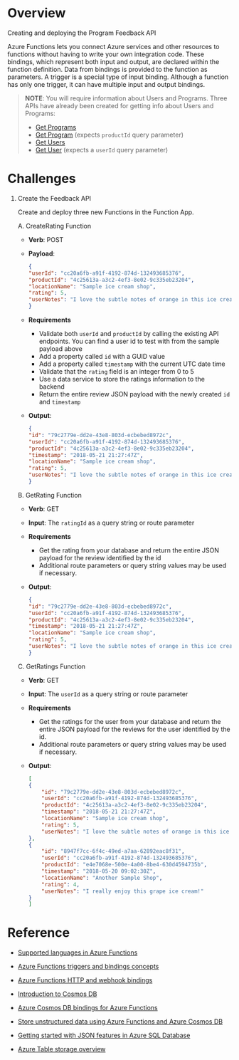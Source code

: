 # Overview
Creating and deploying the Program Feedback API

Azure Functions lets you connect Azure services and other resources to functions without having to write your own integration code.  These bindings, which represent both input and output, are declared within the function definition. Data from bindings is provided to the function as parameters.  A trigger is a special type of input binding.  Although a function has only one trigger, it can have multiple input and output bindings.

> **NOTE**: You will require information about Users and Programs. Three APIs have already been created for getting info about Users and Programs:
> * [Get Programs]()
> * [Get Program]() (expects `productId` query parameter)
> * [Get Users]()
> * [Get User]() (expects a `userId` query parameter)


# Challenges
1. Create the Feedback API

    Create and deploy three new Functions in the Function App.

    A. CreateRating Function

    * **Verb**: POST

    * **Payload**:
        ```JSON
        {
        "userId": "cc20a6fb-a91f-4192-874d-132493685376",
        "productId": "4c25613a-a3c2-4ef3-8e02-9c335eb23204",
        "locationName": "Sample ice cream shop",
        "rating": 5,
        "userNotes": "I love the subtle notes of orange in this ice cream!"
        }
        ```

    * **Requirements**
        * Validate both `userId` and `productId` by calling the existing API endpoints. You can find a user id to test with from the sample payload above
        * Add a property called `id` with a GUID value
        * Add a property called `timestamp` with the current UTC date time
        * Validate that the `rating` field is an integer from 0 to 5
        * Use a data service to store the ratings information to the backend
        * Return the entire review JSON payload with the newly created `id` and `timestamp`

    * **Output**:
        ```JSON
        {
        "id": "79c2779e-dd2e-43e8-803d-ecbebed8972c",
        "userId": "cc20a6fb-a91f-4192-874d-132493685376",
        "productId": "4c25613a-a3c2-4ef3-8e02-9c335eb23204",
        "timestamp": "2018-05-21 21:27:47Z",
        "locationName": "Sample ice cream shop",
        "rating": 5,
        "userNotes": "I love the subtle notes of orange in this ice cream!"
        }
        ```

    B. GetRating Function

    * **Verb**: GET

    * **Input**: The `ratingId` as a query string or route parameter

    * **Requirements**
        * Get the rating from your database and return the entire JSON payload for the review identified by the id
        * Additional route parameters or query string values may be used if necessary.

    * **Output**:
        ```JSON
        {
        "id": "79c2779e-dd2e-43e8-803d-ecbebed8972c",
        "userId": "cc20a6fb-a91f-4192-874d-132493685376",
        "productId": "4c25613a-a3c2-4ef3-8e02-9c335eb23204",
        "timestamp": "2018-05-21 21:27:47Z",
        "locationName": "Sample ice cream shop",
        "rating": 5,
        "userNotes": "I love the subtle notes of orange in this ice cream!"
        }
        ```

    C. GetRatings Function

    * **Verb**: GET

    * **Input**: The `userId` as a query string or route parameter

    * **Requirements**
        * Get the ratings for the user from your database and return the entire JSON payload for the reviews for the user identified by the id.
        * Additional route parameters or query string values may be used if necessary.
        
    * **Output**:
        ``` JSON
        [
        {
            "id": "79c2779e-dd2e-43e8-803d-ecbebed8972c",
            "userId": "cc20a6fb-a91f-4192-874d-132493685376",
            "productId": "4c25613a-a3c2-4ef3-8e02-9c335eb23204",
            "timestamp": "2018-05-21 21:27:47Z",
            "locationName": "Sample ice cream shop",
            "rating": 5,
            "userNotes": "I love the subtle notes of orange in this ice cream!"
        },
        {
            "id": "8947f7cc-6f4c-49ed-a7aa-62892eac8f31",
            "userId": "cc20a6fb-a91f-4192-874d-132493685376",
            "productId": "e4e7068e-500e-4a00-8be4-630d4594735b",
            "timestamp": "2018-05-20 09:02:30Z",
            "locationName": "Another Sample Shop",
            "rating": 4,
            "userNotes": "I really enjoy this grape ice cream!"
        }
        ]
        ```

# Reference

* [Supported languages in Azure Functions](https://docs.microsoft.com/azure/azure-functions/supported-languages)

* [Azure Functions triggers and bindings concepts](https://docs.microsoft.com/azure/azure-functions/functions-triggers-bindings)

* [Azure Functions HTTP and webhook bindings](https://docs.microsoft.com/azure/azure-functions/functions-bindings-http-webhook)

* [Introduction to Cosmos DB](https://docs.microsoft.com/azure/cosmos-db/introduction)

* [Azure Cosmos DB bindings for Azure Functions](https://docs.microsoft.com/azure/azure-functions/functions-bindings-cosmosdb-v2)

* [Store unstructured data using Azure Functions and Azure Cosmos DB](https://docs.microsoft.com/azure/azure-functions/functions-integrate-store-unstructured-data-cosmosdb)

* [Getting started with JSON features in Azure SQL Database](https://docs.microsoft.com/azure/sql-database/sql-database-json-features)

* [Azure Table storage overview](https://docs.microsoft.com/azure/cosmos-db/table-storage-overview)
